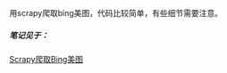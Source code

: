 用scrapy爬取bing美图，代码比较简单，有些细节需要注意。

##### 笔记见于：

[Scrapy爬取Bing美图](https://liuweixu.github.io/2019/10/01/Scrapy爬取Bing美图/)

